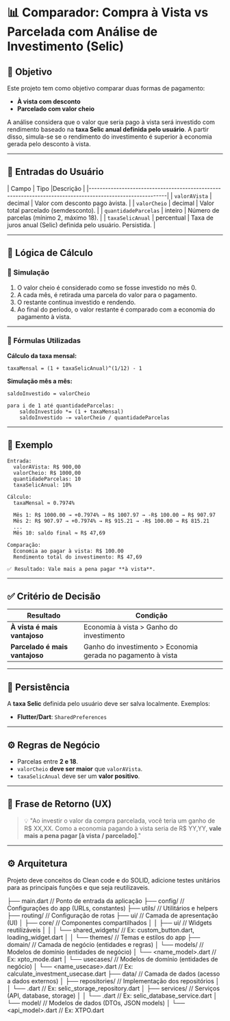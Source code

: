 
# 📊 Comparador: Compra à Vista vs Parcelada com Análise de Investimento (Selic)

## 🎯 Objetivo

Este projeto tem como objetivo comparar duas formas de pagamento:

- **À vista com desconto**
- **Parcelado com valor cheio**

A análise considera que o valor que seria pago à vista será investido com rendimento baseado na **taxa Selic anual definida pelo usuário**. A partir disso, simula-se se o rendimento do investimento é superior à economia gerada pelo desconto à vista.

---

## 🧾 Entradas do Usuário

| Campo                  | Tipo       |Descrição                                                           |
|----------------------------------------------------------------------------------------------------------|
| `valorAVista`          | decimal    | Valor com desconto pago àvista.                                    |
| `valorCheio`           | decimal    | Valor total parcelado (semdesconto).                               |
| `quantidadeParcelas`   | inteiro    | Número de parcelas (mínimo 2, máximo 18).                          |
| `taxaSelicAnual`       | percentual | Taxa de juros anual (Selic) definida pelo usuário. Persistida.     |

---

## 🔄 Lógica de Cálculo

### 📌 Simulação
1. O valor cheio é considerado como se fosse investido no mês 0.
2. A cada mês, é retirada uma parcela do valor para o pagamento.
3. O restante continua investido e rendendo.
4. Ao final do período, o valor restante é comparado com a economia do pagamento à vista.

---

### 📐 Fórmulas Utilizadas

**Cálculo da taxa mensal:**
```
taxaMensal = (1 + taxaSelicAnual)^(1/12) - 1
```

**Simulação mês a mês:**
```pseudo
saldoInvestido = valorCheio

para i de 1 até quantidadeParcelas:
    saldoInvestido *= (1 + taxaMensal)
    saldoInvestido -= valorCheio / quantidadeParcelas
```

---

## 🧠 Exemplo

```plaintext
Entrada:
  valorAVista: R$ 900,00
  valorCheio: R$ 1000,00
  quantidadeParcelas: 10
  taxaSelicAnual: 10%

Cálculo:
  taxaMensal ≈ 0.7974%

  Mês 1: R$ 1000.00 → +0.7974% → R$ 1007.97 → -R$ 100.00 → R$ 907.97
  Mês 2: R$ 907.97 → +0.7974% → R$ 915.21 → -R$ 100.00 → R$ 815.21
  ...
  Mês 10: saldo final ≈ R$ 47,69

Comparação:
  Economia ao pagar à vista: R$ 100.00
  Rendimento total do investimento: R$ 47,69

✅ Resultado: Vale mais a pena pagar **à vista**.
```

---

## ✅ Critério de Decisão

| Resultado                     | Condição                                                      |
|-------------------------------|---------------------------------------------------------------|
| **À vista é mais vantajoso**  | Economia à vista > Ganho do investimento                      |
| **Parcelado é mais vantajoso**| Ganho do investimento > Economia gerada no pagamento à vista  |

---

## 💾 Persistência

A **taxa Selic** definida pelo usuário deve ser salva localmente.
Exemplos:
- **Flutter/Dart**: `SharedPreferences`

---

## ⚙️ Regras de Negócio

- Parcelas entre **2 e 18**.
- `valorCheio` **deve ser maior** que `valorAVista`.
- `taxaSelicAnual` deve ser um **valor positivo**.

---

## 💬 Frase de Retorno (UX)

> 💡 "Ao investir o valor da compra parcelada, você teria um ganho de R$ XX,XX. Como a economia pagando à vista seria de R$ YY,YY, **vale mais a pena pagar [à vista / parcelado]**."

---


## ⚙️ Arquitetura

Projeto deve conceitos do Clean code e do SOLID, adicione testes unitários para as principais funções e que seja reutilizaveis.



├── main.dart                    // Ponto de entrada da aplicação
├── config/                      // Configurações do app (URLs, constantes)
├── utils/                       // Utilitários e helpers
├── routing/                     // Configuração de rotas
├── ui/                          // Camada de apresentação (UI)
│   ├── core/                    // Componentes compartilhados
│   │   ├── ui/                  // Widgets reutilizáveis
│   │   │   └── shared_widgets/  // Ex: custom_button.dart, loading_widget.dart
│   │   └── themes/              // Temas e estilos do app
├── domain/                      // Camada de negócio (entidades e regras)
│   └── models/                  // Modelos de domínio (entidades de negócio)
│       └── <name_model>.dart    // Ex: xpto_mode.dart
│   └── usecases/                // Modelos de domínio (entidades de negócio)
│       └── <name_usecase>.dart  // Ex: calculate_investment_usecase.dart
├── data/                        // Camada de dados (acesso a dados externos)
│   ├── repositories/            // Implementação dos repositórios
│   │   └── <repository>.dart    // Ex: selic_storage_repository.dart
│   ├── services/                // Serviços (API, database, storage)
│   │   └── <service>.dart       // Ex: selic_database_service.dart
│   └── model/                   // Modelos de dados (DTOs, JSON models)
│       └── <api_model>.dart     // Ex: XTPO.dart

